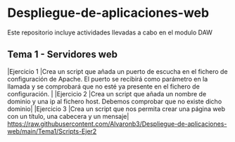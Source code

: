 # Despliegue-de-aplicaciones-web
Este repositorio incluye actividades llevadas a cabo en el modulo DAW
## Tema 1 - Servidores web
|Ejercicio 1 |Crea un script que añada un puerto de escucha en el fichero de configuración de Apache. El puerto se recibirá como parámetro en la llamada y se comprobará que no esté ya presente en el fichero de configuración.
|
|Ejercicio 2 |Crea un script que añada un nombre de dominio y una ip al fichero host. Debemos comprobar que no existe dicho dominio|
|Ejercicio 3 |Crea un script que nos permita crear una página web con un título, una cabecera y un mensaje|
https://raw.githubusercontent.com/Alvaronb3/Despliegue-de-aplicaciones-web/main/Tema1/Scripts-Ejer2

